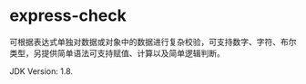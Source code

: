 express-check
=====
可根据表达式单独对数据或对象中的数据进行复杂校验，可支持数字、字符、布尔类型，另提供简单语法可支持赋值、计算以及简单逻辑判断。

JDK Version: 1.8.
